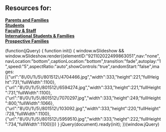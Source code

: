 Resources for:
--------------

**[Parents and Families](/parents--families.html)  
[Students](/students.html)  
[Faculty & Staff](/faculty--staff.html)  
[​International Students & Families](/international-students--families.html)  
[Prospective Families](/prospective-families.html)**

(function(jQuery) {
function init() { window.wSlideshow && window.wSlideshow.render({elementID:"921102022499863051",nav:"none",navLocation:"bottom",captionLocation:"bottom",transition:"fade",autoplay:"1",speed:"5",aspectRatio:"auto",showControls:"true",randomStart:"false",images:\[{"url":"8\\/0\\/1\\/5\\/801512\\/4704466.jpg","width":333,"height":221,"fullHeight":731,"fullWidth":1100},{"url":"8\\/0\\/1\\/5\\/801512\\/6594274.jpg","width":333,"height":221,"fullHeight":731,"fullWidth":1100},{"url":"8\\/0\\/1\\/5\\/801512\\/7070297.jpg","width":333,"height":249,"fullHeight":800,"fullWidth":1066},{"url":"8\\/0\\/1\\/5\\/801512\\/103092.jpg","width":333,"height":220,"fullHeight":728,"fullWidth":1100},{"url":"8\\/0\\/1\\/5\\/801512\\/5959510.jpg","width":333,"height":222,"fullHeight":734,"fullWidth":1100}\]}) }
jQuery(document).ready(init);
})(window.jQuery)